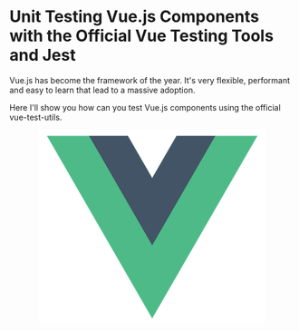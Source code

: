 # Unit Testing Vue.js Components with the Official Vue Testing Tools and Jest

<p>Vue.js has become the framework of the year. It's very flexible, performant and easy to learn that lead to a massive adoption.</p><p>Here I'll show you how can you test Vue.js components using the official vue-test-utils.</p>

<p style="text-align: center;">
<img src="series/vue.png"></img>
</p>